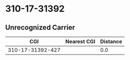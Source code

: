 # 310-17-31392
## Unrecognized Carrier


| CGI | Nearest CGI | Distance |
|-----|-------------|----------|
| 310-17-31392-427 |  | 0.0 |
